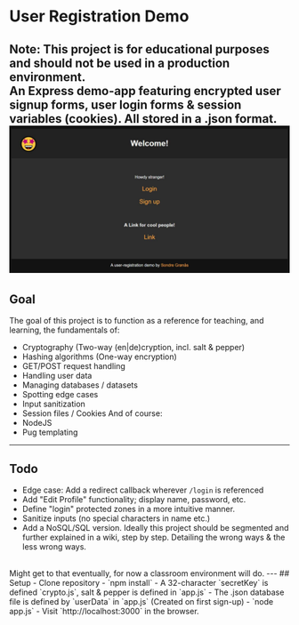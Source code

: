 # User Registration Demo
Note: This project is for educational purposes and should not be used in a production environment.<br>
An Express demo-app featuring encrypted user signup forms, user login forms & session variables (cookies). All stored in a .json format.
![Login preview](/assets/login.jpg)
---
## Goal
The goal of this project is to function as a reference for teaching, and learning, the fundamentals of:
- Cryptography (Two-way (en|de)cryption, incl. salt & pepper)
- Hashing algorithms (One-way encryption)
- GET/POST request handling
- Handling user data
- Managing databases / datasets
- Spotting edge cases
- Input sanitization
- Session files / Cookies
And of course:
- NodeJS
- Pug templating
---
## Todo
- Edge case: Add a redirect callback wherever `/login` is referenced
- Add "Edit Profile" functionality; display name, password, etc.
- Define "login" protected zones in a more intuitive manner.
- Sanitize inputs (no special characters in name etc.)
- Add a NoSQL/SQL version.
Ideally this project should be segmented and further explained in a wiki, step by step. Detailing the wrong ways & the less wrong ways.
<br>
Might get to that eventually, for now a classroom environment will do.
---
## Setup
- Clone repository
- `npm install`
- A 32-character `secretKey` is defined `crypto.js`, salt & pepper is defined in `app.js`
- The .json database file is defined by `userData` in `app.js` (Created on first sign-up)
- `node app.js`
- Visit `http://localhost:3000` in the browser.
